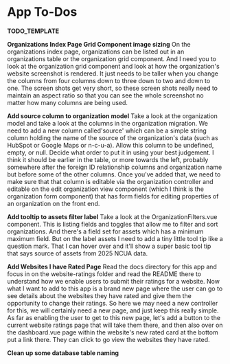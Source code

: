 # App To-Dos

**TODO_TEMPLATE**

**Organizations Index Page Grid Component image sizing**
On the organizations index page, organizations can be listed out in an organizations table or the organization grid component. And I need you to look at the organization grid component and look at how the organization's website screenshot is rendered. It just needs to be taller when you change the columns from four columns down to three down to two and down to one. The screen shots get very short, so these screen shots really need to maintain an aspect ratio so that you can see the whole screenshot no matter how many columns are being used.

**Add source column to organization model**
Take a look at the organization model and take a look at the columns in the organization migration. We need to add a new column called'source' which can be a simple string column holding the name of the source of the organization's data (such as HubSpot or Google Maps or n-c-u-a). Allow this column to be undefined, empty, or null. Decide what order to put it in using your best judgement. I think it should be earlier in the table, or more towards the left, probably somewhere after the foreign ID relationship columns and organization name but before some of the other columns. Once you've added that, we need to make sure that that column is editable via the organization controller and editable on the edit organization view component (which I think is the organization form component) that has form fields for editing properties of an organization on the front end.

**Add tooltip to assets filter label**
Take a look at the OrganizationFilters.vue component. This is listing fields and toggles that allow me to filter and sort organizations. And there's a field set for assets which has a minimum maximum field. But on the label assets I need to add a tiny little tool tip like a question mark. That I can hover over and it'll show a super basic tool tip that says source of assets from 2025 NCUA data.

**Add Websites I have Rated Page**
Read the docs directory for this app and focus in on the website-ratings folder and read the README there to understand how we enable users to submit their ratings for a website. Now what I want to add to this app is a brand new page where the user can go to see details about the websites they have rated and give them the opportunity to change their ratings. So here we may need a new controller for this, we will certainly need a new page, and just keep this really simple. As far as enabling the user to get to this new page, let's add a button to the current website ratings page that will take them there, and then also over on the dashboard.vue page within the website's new rated card at the bottom put a link there. They can click to go view the websites they have rated.

**Clean up some database table naming**
